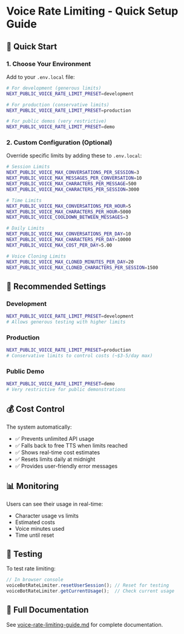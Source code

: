 # Voice Rate Limiting - Quick Setup Guide

## 🚀 Quick Start

### 1. Choose Your Environment

Add to your `.env.local` file:

```bash
# For development (generous limits)
NEXT_PUBLIC_VOICE_RATE_LIMIT_PRESET=development

# For production (conservative limits) 
NEXT_PUBLIC_VOICE_RATE_LIMIT_PRESET=production

# For public demos (very restrictive)
NEXT_PUBLIC_VOICE_RATE_LIMIT_PRESET=demo
```

### 2. Custom Configuration (Optional)

Override specific limits by adding these to `.env.local`:

```bash
# Session Limits
NEXT_PUBLIC_VOICE_MAX_CONVERSATIONS_PER_SESSION=3
NEXT_PUBLIC_VOICE_MAX_MESSAGES_PER_CONVERSATION=10
NEXT_PUBLIC_VOICE_MAX_CHARACTERS_PER_MESSAGE=500
NEXT_PUBLIC_VOICE_MAX_CHARACTERS_PER_SESSION=3000

# Time Limits
NEXT_PUBLIC_VOICE_MAX_CONVERSATIONS_PER_HOUR=5
NEXT_PUBLIC_VOICE_MAX_CHARACTERS_PER_HOUR=5000
NEXT_PUBLIC_VOICE_COOLDOWN_BETWEEN_MESSAGES=3

# Daily Limits
NEXT_PUBLIC_VOICE_MAX_CONVERSATIONS_PER_DAY=10
NEXT_PUBLIC_VOICE_MAX_CHARACTERS_PER_DAY=10000
NEXT_PUBLIC_VOICE_MAX_COST_PER_DAY=5.00

# Voice Cloning Limits
NEXT_PUBLIC_VOICE_MAX_CLONED_MINUTES_PER_DAY=20
NEXT_PUBLIC_VOICE_MAX_CLONED_CHARACTERS_PER_SESSION=1500
```

## 🎯 Recommended Settings

### Development
```bash
NEXT_PUBLIC_VOICE_RATE_LIMIT_PRESET=development
# Allows generous testing with higher limits
```

### Production
```bash
NEXT_PUBLIC_VOICE_RATE_LIMIT_PRESET=production
# Conservative limits to control costs (~$3-5/day max)
```

### Public Demo
```bash
NEXT_PUBLIC_VOICE_RATE_LIMIT_PRESET=demo
# Very restrictive for public demonstrations
```

## 💰 Cost Control

The system automatically:
- ✅ Prevents unlimited API usage
- ✅ Falls back to free TTS when limits reached
- ✅ Shows real-time cost estimates
- ✅ Resets limits daily at midnight
- ✅ Provides user-friendly error messages

## 📊 Monitoring

Users can see their usage in real-time:
- Character usage vs limits
- Estimated costs
- Voice minutes used
- Time until reset

## 🔧 Testing

To test rate limiting:

```typescript
// In browser console
voiceBotRateLimiter.resetUserSession(); // Reset for testing
voiceBotRateLimiter.getCurrentUsage();  // Check current usage
```

## 📖 Full Documentation

See [voice-rate-limiting-guide.md](./voice-rate-limiting-guide.md) for complete documentation. 